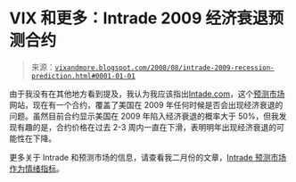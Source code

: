 <!--yml

分类：未分类

日期：2024-05-18 18:31:01

-->

# VIX 和更多：Intrade 2009 经济衰退预测合约

> 来源：[`vixandmore.blogspot.com/2008/08/intrade-2009-recession-prediction.html#0001-01-01`](http://vixandmore.blogspot.com/2008/08/intrade-2009-recession-prediction.html#0001-01-01)

由于我没有在其他地方看到提及，我认为我应该指出[Intade.com](http://vixandmore.blogspot.com/search/label/Intrade)，这个[预测市场](http://vixandmore.blogspot.com/search/label/prediction%20markets)网站，现在有一个合约，覆盖了美国在 2009 年任何时候是否会出现经济衰退的问题。虽然目前合约显示美国在 2009 年陷入经济衰退的概率大于 50%，但我发现有趣的是，合约价格在过去 2-3 周内一直在下滑，表明明年出现经济衰退的可能性在下降。

更多关于 Intrade 和预测市场的信息，请查看我二月份的文章，[Intrade 预测市场作为情绪指标](http://vixandmore.blogspot.com/2008/02/intrade-prediction-markets-as-sentiment.html)。
